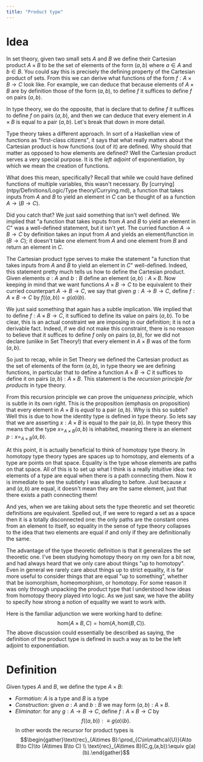 ```yaml
---
title: "Product type"
---
```


# Idea
In set theory, given two small sets $A$ and $B$ we define their Cartesian product $A\times B$ to be the set of elements of the form $(a,b)$ where $a\in A$ and $b\in B$. You could say this is precisely the defining property of the Cartesian product of sets. From this we can derive what functions of the form $f:A\times B\to C$ look like. For example, we can deduce that because elements of $A\times B$ are by definition those of the form $(a,b)$, to define $f$ it suffices to define $f$ on pairs $(a,b)$.

In type theory, we do the opposite, that is declare that to define $f$ it suffices to define $f$ on pairs $(a,b)$, and then we can deduce that every element in $A\times B$ is equal to a pair $(a,b)$. Let's break that down in more detail.

Type theory takes a different approach. In sort of a Haskellian view of functions as "first-class citizens", it says that what really matters about the Cartesian product is how functions (out of it) are defined. Why should that matter as opposed to how elements are defined? Well the Cartesian product serves a very special purpose. It is the *left adjoint* of exponentiation, by which we mean the creation of functions.

What does this mean, specifically? Recall that while we could have defined functions of multiple variables, this wasn't necessary. By [currying](ntpy/Definitions/Logic/Type theory/Currying.md), a function that takes inputs from $A$ and $B$ to yield an element in $C$ can be thought of as a function $A\to (B\to C)$.

Did you catch that? We just said something that isn't well defined. We implied that "a function that takes inputs from $A$ and $B$ to yield an element in $C$" was a well-defined statement, but it isn't yet. The curried function $A\to B\to C$ by definition takes an input from $A$ and yields an element/function in $(B\to C)$; it doesn't take one element from $A$ and one element from $B$ and return an element in $C$.

The Cartesian product type serves to make the statement "a function that takes inputs from $A$ and $B$ to yield an element in $C$" well-defined. Indeed, this statement pretty much tells us how to define the Cartesian product. Given elements $a:A$ and $b:B$ define an element $(a,b):A\times B$. Now keeping in mind that we want functions $A\times B\to C$ to be equivalent to their curried counterpart $A\to B\to C$, we say that given $g:A\to B\to C$, define $f:A\times B\to C$ by $f((a,b))=g(a)(b)$. 

We just said something that again has a subtle implication. We implied that to define $f:A\times B\to C$, it sufficed to define its value on pairs $(a,b)$. To be clear, this is an actual constraint we are imposing in our definition; it is not a derivable fact. Indeed, if we did not make this constraint, there is no reason to believe that it suffices to define $f$ only on pairs $(a,b)$, for we did not declare (unlike in Set Theory!) that every element in $A\times B$ was of the form $(a,b)$. 

So just to recap, while in Set Theory we defined the Cartesian product as the set of elements of the form $(a,b)$, in type theory we are defining functions, in particular that to define a function $A\times B\to C$ it suffices to define it on pairs $(a,b):A\times B$. This statement is the _recursion principle for products_ in type theory.

From this recursion principle we can prove the _uniqueness principle_, which is subtle in its own right. This is the proposition (emphasis on proposition) that every element in $A\times B$ is _equal_ to a pair $(a,b)$. Why is this so subtle? Well this is due to how the identity type is defined in type theory. So lets say that we are asserting $x:A\times B$ is equal to the pair $(a,b)$. In type theory this means that the type $x=_{A\times B}(a,b)$ is inhabited, meaning there is an element $p:x=_{A\times B}(a,b)$.

At this point, it is actually beneficial to think of homotopy type theory. In homotopy type theory types are spaces up to homotopy, and elements of a type are points on that space. Equality is the type whose elements are paths on that space. All of this is to set up what I think is a really intuitive idea: two elements of a type are equal when there is a path connecting them. Now it is immediate to see the subtlety I was alluding to before. Just because $x$ and $(a,b)$ are equal, it doesn't mean they are the same element, just that there exists a path connecting them!

And yes, when we are taking about sets the type theoretic and set theoretic definitions are equivalent. Spelled out, if we were to regard a set as a space then it is a totally disconnected one: the only paths are the constant ones from an element to itself, so equality in the sense of type theory collapses to the idea that two elements are equal if and only if they are definitionally the same.

The advantage of the type theoretic definition is that it generalizes the set theoretic one. I've been studying homotopy theory on my own for a bit now, and had always heard that we only care about things "up to homotopy". Even in general we rarely care about things up to strict equality, it is far more useful to consider things that are equal "up to something", whether that be isomorphism, homeomorphism, or homotopy. For some reason it was only through unpacking the product type that I understood how ideas from homotopy theory played into logic. As we just saw, we have the ability to specify how strong a notion of equality we want to work with.

Here is the familiar adjunction we were working hard to define: $$\text{hom}(A\times B,C)=\text{hom}(A,\text{hom}(B,C)).$$ The above discussion could essentially be described as saying, the definition of the product type is defined in such a way as to be the left adjoint to exponentiation.

# Definition
Given types $A$ and $B$, we define the type $A\times B$:
- *Formation*: $A$ is a type and $B$ is a type
- *Construction*: given $a:A$ and $b:B$ we may form $(a,b):A\times B$.
- *Eliminator*: for any $g:A\to B\to C$, define $f:A\times B\to C$ by $$f((a,b)):\equiv g(a)(b).$$ In other words the recursor for product types is $$\begin{gather}\text{rec}_{A\times B}:\prod_{C\in\mathcal{U}}(A\to B\to C)\to (A\times B\to C) \\ \text{rec}_{A\times B}(C,g,(a,b)):\equiv g(a)(b).\end{gather}$$
